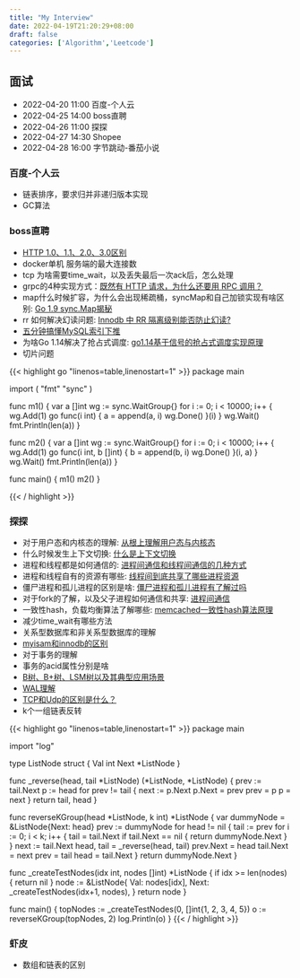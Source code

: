```yaml
---
title: "My Interview"
date: 2022-04-19T21:20:29+08:00
draft: false
categories: ['Algorithm','Leetcode']
---
```


## 面试
* 2022-04-20 11:00 百度-个人云
* 2022-04-25 14:00 boss直聘
* 2022-04-26 11:00 探探
* 2022-04-27 14:30 Shopee
* 2022-04-28 16:00 字节跳动-番茄小说

### 百度-个人云
* 链表排序，要求归并非递归版本实现
* GC算法

### boss直聘
* [HTTP 1.0、1.1、2.0、3.0区别](https://www.jianshu.com/p/cd70b8e90d00)
* docker单机 服务端的最大连接数
* tcp 为啥需要time_wait，以及丢失最后一次ack后，怎么处理
* grpc的4种实现方式：[既然有 HTTP 请求，为什么还要用 RPC 调用？](https://www.zhihu.com/question/41609070)
* map什么时候扩容，为什么会出现稀疏桶，syncMap和自己加锁实现有啥区别: [Go 1.9 sync.Map揭秘](https://colobu.com/2017/07/11/dive-into-sync-Map/)
* rr 如何解决幻读问题: [Innodb 中 RR 隔离级别能否防止幻读?](https://github.com/Yhzhtk/note/issues/42)
* [五分钟搞懂MySQL索引下推](https://www.cnblogs.com/three-fighter/p/15246577.html)
* 为啥Go 1.14解决了抢占式调度: [go1.14基于信号的抢占式调度实现原理](https://xiaorui.cc/archives/6535)
* 切片问题

{{< highlight go "linenos=table,linenostart=1" >}}
package main

import (
	"fmt"
	"sync"
)

func m1() {
	var a []int
	wg := sync.WaitGroup{}
	for i := 0; i < 10000; i++ {
		wg.Add(1)
		go func(i int) {
			a = append(a, i)
			wg.Done()
		}(i)
	}
	wg.Wait()
	fmt.Println(len(a))
}

func m2() {
	var a []int
	wg := sync.WaitGroup{}
	for i := 0; i < 10000; i++ {
		wg.Add(1)
		go func(i int, b []int) {
			b = append(b, i)
			wg.Done()
		}(i, a)
	}
	wg.Wait()
	fmt.Println(len(a))
}

func main() {
	m1()
	m2()
}

{{< / highlight >}}


### 探探
* 对于用户态和内核态的理解: [从根上理解用户态与内核态](https://segmentfault.com/a/1190000039774784)
* 什么时候发生上下文切换: [什么是上下文切换](https://luffy997.github.io/2021/07/19/%E4%BB%80%E4%B9%88%E6%98%AF%E4%B8%8A%E4%B8%8B%E6%96%87%E5%88%87%E6%8D%A2/#%E4%B8%8A%E4%B8%8B%E6%96%87)
* 进程和线程都是如何通信的: [进程间通信和线程间通信的几种方式](https://www.cnblogs.com/fanguangdexiaoyuer/p/10834737.html)
* 进程和线程自有的资源有哪些: [线程间到底共享了哪些进程资源](https://cloud.tencent.com/developer/article/1768025)
* 僵尸进程和孤儿进程的区别是啥: [僵尸进程和孤儿进程有了解过吗](https://xie.infoq.cn/article/3a980c8f6a5a0a7a26cc3d2e8)
* 对于fork的了解，以及父子进程如何通信和共享: [进程间通信](https://akaedu.github.io/book/ch30s04.html)
* 一致性hash，负载均衡算法了解哪些: [memcached一致性hash算法原理 ](https://www.cnblogs.com/hjwublog/p/5625275.html)
* 减少time_wait有哪些方法
* 关系型数据库和非关系型数据库的理解
* [myisam和innodb的区别](https://www.zhihu.com/question/20596402)
* 对于事务的理解
* 事务的acid属性分别是啥
* [B树、B+树、LSM树以及其典型应用场景](https://blog.csdn.net/u010853261/article/details/78217823)
* [WAL理解](https://www.cnblogs.com/xuwc/p/14037750.html)
* [TCP和Udp的区别是什么？](https://www.zhihu.com/question/47378601/answer/276353285)
* k个一组链表反转

{{< highlight go "linenos=table,linenostart=1" >}}
package main

import "log"

type ListNode struct {
	Val  int
	Next *ListNode
}

func _reverse(head, tail *ListNode) (*ListNode, *ListNode) {
	prev := tail.Next
	p := head
	for prev != tail {
		next := p.Next
		p.Next = prev
		prev = p
		p = next
	}
	return tail, head
}

func reverseKGroup(head *ListNode, k int) *ListNode {
	var dummyNode = &ListNode{Next: head}
	prev := dummyNode
	for head != nil {
		tail := prev
		for i := 0; i < k; i++ {
			tail = tail.Next
			if tail.Next == nil {
				return dummyNode.Next
			}
		}
		next := tail.Next
		head, tail = _reverse(head, tail)
		prev.Next = head
		tail.Next = next
		prev = tail
		head = tail.Next
	}
	return dummyNode.Next
}

func _createTestNodes(idx int, nodes []int) *ListNode {
	if idx >= len(nodes) {
		return nil
	}
	node := &ListNode{
		Val:  nodes[idx],
		Next: _createTestNodes(idx+1, nodes),
	}
	return node
}

func main() {
	topNodes := _createTestNodes(0, []int{1, 2, 3, 4, 5})
	o := reverseKGroup(topNodes, 2)
	log.Println(o)
}
{{< / highlight >}}



### 虾皮
* 数组和链表的区别